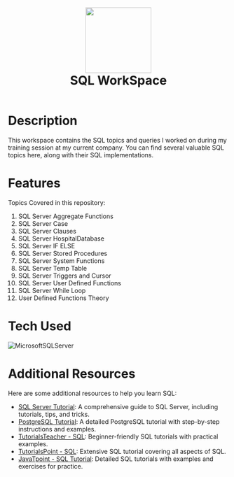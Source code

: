 <div align="center">
      <h1> <img src="https://wikitech.wikimedia.org/wiki/File:Mysql_logo.png" width="150px"><br/>SQL WorkSpace</h1>
</div>
<p align="center"> <a href="https://www.linkedin.com/in/chiraggupta1706/" target="_blank"><img alt="" src="https://img.shields.io/badge/LinkedIn-0077B5?style=normal&logo=linkedin&logoColor=white" style="vertical-align:center" /></a> </p>

# Description
This workspace contains the SQL topics and queries I worked on during my training session at my current company. You can find several valuable SQL topics here, along with their SQL implementations.

# Features
Topics Covered in this repository:
1. SQL Server Aggregate Functions
2. SQL Server Case
3. SQL Server Clauses
4. SQL Server HospitalDatabase
5. SQL Server IF ELSE
6. SQL Server Stored Procedures
7. SQL Server System Functions
8. SQL Server Temp Table
9. SQL Server Triggers and Cursor
10. SQL Server User Defined Functions
11. SQL Server While Loop
12. User Defined Functions Theory

# Tech Used
![MicrosoftSQLServer](https://img.shields.io/badge/Microsoft%20SQL%20Server-CC2927?style=for-the-badge&logo=microsoft%20sql%20server&logoColor=white)

# Additional Resources
Here are some additional resources to help you learn SQL:

- [SQL Server Tutorial](https://www.sqlservertutorial.net/): A comprehensive guide to SQL Server, including tutorials, tips, and tricks.
- [PostgreSQL Tutorial](https://www.postgresqltutorial.com/): A detailed PostgreSQL tutorial with step-by-step instructions and examples.
- [TutorialsTeacher - SQL](https://www.tutorialsteacher.com/sql): Beginner-friendly SQL tutorials with practical examples.
- [TutorialsPoint - SQL](https://www.tutorialspoint.com/sql/index.htm): Extensive SQL tutorial covering all aspects of SQL.
- [JavaTpoint - SQL Tutorial](https://www.javatpoint.com/sql-tutorial): Detailed SQL tutorials with examples and exercises for practice.
